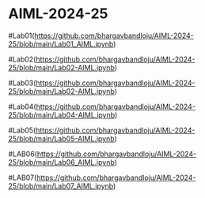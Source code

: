 # AIML-2024-25

#Lab01(https://github.com/bhargavbandloju/AIML-2024-25/blob/main/Lab01_AIML.ipynb)

#Lab02(https://github.com/bhargavbandloju/AIML-2024-25/blob/main/Lab02-AIML.ipynb)

#Lab03(https://github.com/bhargavbandloju/AIML-2024-25/blob/main/Lab02-AIML.ipynb)

#Lab04(https://github.com/bhargavbandloju/AIML-2024-25/blob/main/Lab04-AIML.ipynb)

#Lab05(https://github.com/bhargavbandloju/AIML-2024-25/blob/main/Lab05-AIML.ipynb)

#LAB06(https://github.com/bhargavbandloju/AIML-2024-25/blob/main/Lab06_AIML.ipynb)

#LAB07(https://github.com/bhargavbandloju/AIML-2024-25/blob/main/Lab07_AIML.ipynb)
